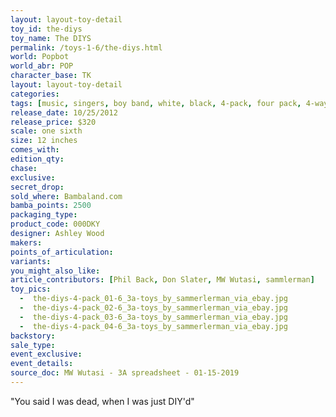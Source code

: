 ```yaml
---
layout: layout-toy-detail 
toy_id: the-diys
toy_name: The DIYS
permalink: /toys-1-6/the-diys.html
world: Popbot
world_abr: POP
character_base: TK
layout: layout-toy-detail
categories: 
tags: [music, singers, boy band, white, black, 4-pack, four pack, 4-way, four way, microphone, singers, musicians, white jackets, you said i was dead]
release_date: 10/25/2012
release_price: $320 
scale: one sixth
size: 12 inches
comes_with: 
edition_qty: 
chase: 
exclusive: 
secret_drop: 
sold_where: Bambaland.com
bamba_points: 2500
packaging_type: 
product_code: 000DKY
designer: Ashley Wood
makers: 
points_of_articulation: 
variants: 
you_might_also_like: 
article_contributors: [Phil Back, Don Slater, MW Wutasi, sammlerman]
toy_pics: 
  -  the-diys-4-pack_01-6_3a-toys_by_sammerlerman_via_ebay.jpg
  -  the-diys-4-pack_02-6_3a-toys_by_sammerlerman_via_ebay.jpg
  -  the-diys-4-pack_03-6_3a-toys_by_sammerlerman_via_ebay.jpg
  -  the-diys-4-pack_04-6_3a-toys_by_sammerlerman_via_ebay.jpg
backstory: 
sale_type: 
event_exclusive: 
event_details: 
source_doc: MW Wutasi - 3A spreadsheet - 01-15-2019
---
```

"You said I was dead, when I was just DIY'd"